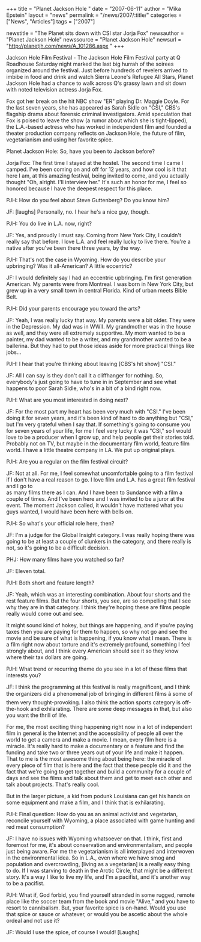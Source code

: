 +++
title = "Planet Jackson Hole "
date = "2007-06-11"
author = "Mika Epstein"
layout = "news"
permalink = "/news/2007/:title/"
categories = ["News", "Articles"]
tags = ["2007"]

newstitle = "The Planet sits down with CSI star Jorja Fox"
newsauthor = "Planet Jackson Hole"
newssource = "Planet Jackson Hole"
newsurl = "http://planetjh.com/news/A_101286.aspx "
+++

Jackson Hole Film Festival - The Jackson Hole Film Festival party at Q Roadhouse Saturday night marked the last big hurrah of the soirees organized around the festival. Just before hundreds of revelers arrived to imbibe in food and drink and watch Sierra Leone's Refugee All Stars, Planet Jackson Hole had a chance to walk across Q's grassy lawn and sit down with noted television actress Jorja Fox.

Fox got her break on the hit NBC show "ER" playing Dr. Maggie Doyle. For the last seven years, she has appeared as Sarah Sidle on "CSI," CBS's flagship drama about forensic criminal investigators. Amid speculation that Fox is poised to leave the show (a rumor about which she is tight-lipped), the L.A.-based actress who has worked in independent film and founded a theater production company reflects on Jackson Hole, the future of film, vegetarianism and using her favorite spice.

Planet Jackson Hole: So, have you been to Jackson before?

Jorja Fox: The first time I stayed at the hostel. The second time I came I camped. I've been coming on and off for 12 years, and how cool is it that here I am, at this amazing festival, being invited to come, and you actually thought "Oh, alright. I'll interview her." It's such an honor for me, I feel so honored because I have the deepest respect for this place.

PJH: How do you feel about Steve Guttenberg? Do you know him?

JF: [laughs] Personally, no. I hear he's a nice guy, though.

PJH: You do live in L.A. now, right?

JF: Yes, and proudly I must say. Coming from New York City, I couldn't really say that before. I love L.A. and feel really lucky to live there. You're a native after you've been there three years, by the way.

PJH: That's not the case in Wyoming. How do you describe your upbringing? Was it all-American? A little eccentric?

JF: I would definitely say I had an eccentric upbringing. I'm first generation American. My parents were from Montreal. I was born in New York City, but grew up in a very small town in central Florida. Kind of urban meets Bible Belt. 

PJH: Did your parents encourage you toward the arts?

JF: Yeah, I was really lucky that way. My parents were a bit older. They were in the Depression. My dad was in WWII. My grandmother was in the house as well, and they were all extremely supportive. My mom wanted to be a painter, my dad wanted to be a writer, and my grandmother wanted to be a ballerina. But they had to put those ideas aside for more practical things like jobs...

PJH: I hear that you're thinking about leaving [CBS's hit show] "CSI."

JF: All I can say is they don't call it a cliffhanger for nothing. So, everybody's just going to have to tune in in September and see what happens to poor Sarah Sidle, who's in a bit of a bind right now.

PJH: What are you most interested in doing next?

JF: For the most part my heart has been very much with "CSI." I've been doing it for seven years, and it's been kind of hard to do anything but "CSI," but I'm very grateful when I say that. If something's going to consume you for seven years of your life, for me I feel very lucky it was "CSI," so I would love to be a producer when I grow up, and help people get their stories told. Probably not on TV, but maybe in the documentary film world, feature film world. I have a little theatre company in LA. We put up original plays.

PJH: Are you a regular on the film festival circuit?

JF: Not at all. For me, I feel somewhat uncomfortable going to a film festival if I don't have a real reason to go. I love film and L.A. has a great film festival and I go to  
as many films there as I can. And I have been to Sundance with a film a couple of times. And I've been here and I was invited to be a juror at the event. The moment Jackson called, it wouldn't have mattered what you guys wanted, I would have been here with bells on.

PJH: So what's your official role here, then?

JF: I'm a judge for the Global Insight category. I was really hoping there was going to be at least a couple of clunkers in the category, and there really is not, so it's going to be a difficult decision.

PHJ: How many films have you watched so far?

JF: Eleven total.

PJH: Both short and feature length?

JF: Yeah, which was an interesting combination. About four shorts and the rest feature films. But the four shorts, you see, are so compelling that I see why they are in that category. I think they're hoping these are films people really would come out and see.

It might sound kind of hokey, but things are happening, and if you're paying taxes then you are paying for them to happen, so why not go and see the movie and be sure of what is happening, if you know what I mean. There is a film right now about torture and it's extremely profound, something I feel strongly about, and I think every American should see it so they know where their tax dollars are going.

PJH: What trend or recurring theme do you see in a lot of these films that interests you?

JF: I think the programming at this festival is really magnificent, and I think the organizers did a phenomenal job of bringing in different films â some of them very thought-provoking. I also think the action sports category is off-the-hook and exhilarating. There are some deep messages in that, but also you want the thrill of life.

For me, the most exciting thing happening right now in a lot of independent film in general is the Internet and the accessibility of people all over the world to get a camera and make a movie. I mean, every film here is a miracle. It's really hard to make a documentary or a feature and find the funding and take two or three years out of your life and make it happen. That to me is the most awesome thing about being here: the miracle of every piece of film that is here and the fact that these people did it and the fact that we're going to get together and build a community for a couple of days and see the films and talk about them and get to meet each other and talk about projects. That's really cool.

But in the larger picture, a kid from podunk Louisiana can get his hands on some equipment and make a film, and I think that is exhilarating.

PJH: Final question: How do you as an animal activist and vegetarian, reconcile yourself with Wyoming, a place associated with game hunting and red meat consumption?

JF: I have no issues with Wyoming whatsoever on that. I think, first and foremost for me, it's about conservation and environmentalism, and people just being aware. For me the vegetarianism is all interplayed and interwoven in the environmental idea. So in L.A., even where we have smog and population and overcrowding, [living as a vegetarian] is a really easy thing to do. If I was starving to death in the Arctic Circle, that might be a different story. It's a way I like to live my life, and I'm a pacifist, and it's another way to be a pacifist.

PJH: What if, God forbid, you find yourself stranded in some rugged, remote place like the soccer team from the book and movie "Alive," and you have to resort to cannibalism. But, your favorite spice is on-hand. Would you use that spice or sauce or whatever, or would you be ascetic about the whole ordeal and not use it?

JF: Would I use the spice, of course I would! [Laughs]